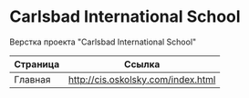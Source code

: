 Carlsbad International School
========

Верстка проекта "Carlsbad International School"

| Страница                      | Ссылка                                         |
|-------------------------------|------------------------------------------------|
| Главная                       | http://cis.oskolsky.com/index.html             |